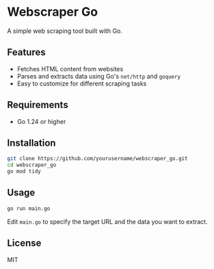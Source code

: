 # Webscraper Go

A simple web scraping tool built with Go.

## Features

- Fetches HTML content from websites
- Parses and extracts data using Go's `net/http` and `goquery`
- Easy to customize for different scraping tasks

## Requirements

- Go 1.24 or higher

## Installation

```bash
git clone https://github.com/yourusername/webscraper_go.git
cd webscraper_go
go mod tidy
```

## Usage

```bash
go run main.go
```

Edit `main.go` to specify the target URL and the data you want to extract.

## License

MIT
